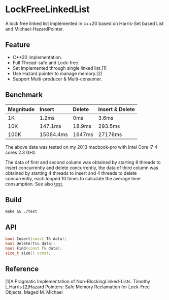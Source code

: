 # LockFreeLinkedList
A lock free linked list implemented in c++20 based on Harris-Set based List and Michael-HazardPointer.
## Feature
  * C++20 implementation.
  * Full Thread-safe and Lock-free. 
  * Set implemented through single linked list.[1]
  * Use Hazard pointer to manage memory.[2]
  * Support Multi-producer & Multi-consumer.
## Benchmark

  Magnitude     | Insert      | Delete      | Insert & Delete|
  :-----------  | :-----------| :-----------| :-----------------
  1K            | 1.2ms       | 0ms         | 3.6ms
  10K           | 147.1ms     | 18.9ms      | 293.5ms
  100K          | 15064.4ms   | 1647ms      | 27176ms
  
The above data was tested on my 2013 macbook-pro with Intel Core i7 4 cores 2.3 GHz.

The data of first and second column was obtained by starting 8 threads to insert concurrently and delete concurrently, the data of third column was obtained by starting 4 threads to insert and 4 threads to delete concurrently, each looped 10 times to calculate the average time consumption.
See also [test](test.cc).
## Build
```
make && ./test
```
## API
```C++
bool Insert(const T& data);
bool Delete(T&& data);
bool Find(const T& data);
size_t size() const;
```
## Reference
[1]A Pragmatic Implementation of Non-BlockingLinked-Lists. Timothy L.Harris
[2]Hazard Pointers: Safe Memory Reclamation for Lock-Free Objects. Maged M. Michael
